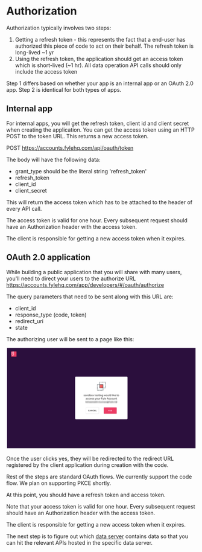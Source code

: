 # Authorization

Authorization typically involves two steps:

1. Getting a refresh token - this represents the fact that a end-user has authorized this piece of code to act on their behalf. The refresh token is long-lived ~1 yr
2. Using the refresh token, the application should get an access token which is short-lived (~1 hr). All data operation API calls should only include the access token


Step 1 differs based on whether your app is an internal app or an OAuth 2.0 app. Step 2 is identical for both types of apps.

## Internal app

For internal apps, you will get the refresh token, client id and client secret when creating the application. You can get the access token using an HTTP POST to the token URL. This returns a new access token.

POST https://accounts.fylehq.com/api/oauth/token

The body will have the following data:

* grant_type should be the literal string 'refresh_token'
* refresh_token
* client_id
* client_secret

This will return the access token which has to be attached to the header of every API call.

The access token is valid for one hour. Every subsequent request should have an Authorization header with the access token. 

The client is responsible for getting a new access token when it expires.

## OAuth 2.0 application

While building a public application that you will share with many users, you'll need to direct your users to the authorize URL https://accounts.fylehq.com/app/developers/#/oauth/authorize

The query parameters that need to be sent along with this URL are:

* client_id
* response_type (code, token)
* redirect_uri
* state

The authorizing user will be sent to a page like this:

<!--
focus: false
-->
![The stage](../../assets/images/concepts/authorization/authorization1.png)

Once the user clicks yes, they will be redirected to the redirect URL registered by the client application during creation with the code.

Rest of the steps are standard OAuth flows. We currently support the code flow. We plan on supporting PKCE shortly.

At this point, you should have a refresh token and access token.

Note that your access token is valid for one hour. Every subsequent request should have an Authorization header with the access token. 

The client is responsible for getting a new access token when it expires.

The next step is to figure out which [data server](../concepts/data-server.md) contains data so that you can hit the relevant APIs hosted in the specific data server.